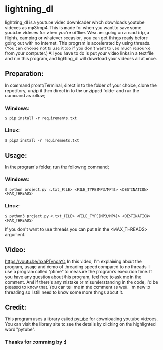 # **lightning_dl**
lightning_dl is a youtube video downloader which downloads youtube videoes as mp3/mp4.
This is made for when you want to save some youtube videoes for when you're offline. Weather going on a road trip, a flights, camping or whatever occasion, you can get things ready before going out with no internet.
This program is accelerated by using threads. (You can choose not to use it too if you don't want to use much resource from your computer.)
All you have to do is put your video links in a text file and run this program, and lighting_dl will download your videoes all at once.

## **Preparation:**
In command promt/Terminal, direct in to the folder of your choice, clone the repository, unzip it then direct in to the unzipped folder and run the command as follow;
### Windows:
```console
$ pip install -r requirements.txt
```
### Linux:
```console
$ pip3 install -r requirements.txt
```
## **Usage:**
In the program's folder, run the following command;
### Windows:
```console
$ python project.py <.txt_FILE> <FILE_TYPE(MP3/MP4)> <DESTINATION> <MAX_THREADS>
```
### Linux:
```console
$ python3 project.py <.txt_FILE> <FILE_TYPE(MP3/MP4)> <DESTINATION> <MAX_THREADS>
```
If you don't want to use threads you can put `0` in the <MAX_THREADS> argument.

## **Video:**
https://youtu.be/hxaPTvnoaY4
In this video, I'm explaining about the program, usage and demo of threading speed compared to no threads.
I use a program called "ptime" to measure the program's execution time.
If you have any question about this program, feel free to ask me in the comment.
And if there's any mistake or misunderstanding in the code, I'd be pleased to know that. You can tell me in the comment as well.
I'm new to threading so I still need to know some more things about it.

## **Credit:**
This program uses a library called [pytube](https://pypi.org/project/pytube/) for downloading youtube videoes. You can visit the library site to see the details by clicking on the highlighted word "pytube".

### Thanks for comming by :)

